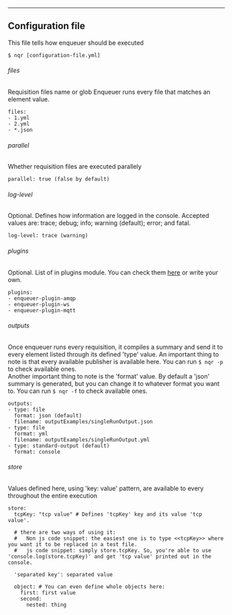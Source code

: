 ----

## Configuration file

This file tells how enqueuer should be executed

    $ nqr [configuration-file.yml]

###### files
Requisition files name or glob
Enqueuer runs every file that matches an element value.

    files:
    - 1.yml
    - 2.yml
    - *.json

###### parallel
Whether requisition files are executed parallely 

    parallel: true (false by default)

###### log-level
Optional. Defines how information are logged in the console. Accepted values are: trace; debug; info; warning (default); error; and fatal.

    log-level: trace (warning)

###### plugins
Optional. List of in plugins module. You can check them [here](https://github.com/enqueuer-land/plugins-list#enqueuer-plugins) or write your own. 
    
    plugins:
    - enqueuer-plugin-amqp 
    - enqueuer-plugin-ws 
    - enqueuer-plugin-mqtt 

###### outputs
Once enqueuer runs every requisition, it compiles a summary and send it to every element listed through its defined 'type' value.
An important thing to note is that every available publisher is available here.
You can run `$ nqr -p` to check available ones. \
Another important thing to note is the 'format' value. By default a 'json' summary is generated, but you can change it to whatever format you want to.
You can run `$ nqr -f` to check available ones.
    
    outputs:
    - type: file
      format: json (default)
      filename: outputExamples/singleRunOutput.json
    - type: file
      format: yml
      filename: outputExamples/singleRunOutput.yml
    - type: standard-output (default)
      format: console

###### store
Values defined here, using 'key: value' pattern, are available to every throughout the entire execution

    store:
      tcpKey: "tcp value" # Defines 'tcpKey' key and its value 'tcp value'. 
      
      # there are two ways of using it:
      #   Non js code snippet: the easiest one is to type <<tcpKey>> where you want it to be replaced in a test file.
      #   js code snippet: simply store.tcpKey. So, you're able to use 'console.log(store.tcpKey)' and get 'tcp value' printed out in the console.
    
      'separated key': separated value
      
      object: # You can even define whole objects here:
        first: first value
        second:
          nested: thing
